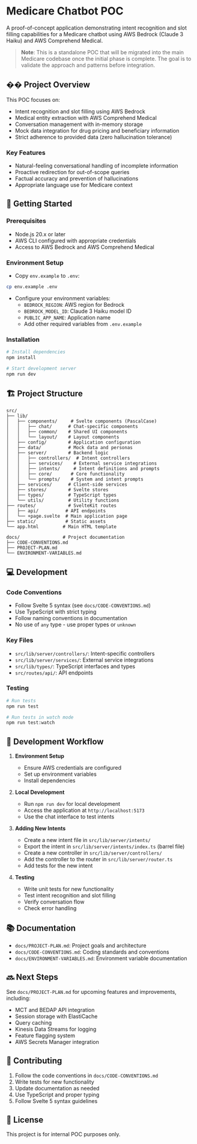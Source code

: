# Medicare Chatbot POC

A proof-of-concept application demonstrating intent recognition and slot filling capabilities for a Medicare chatbot using AWS Bedrock (Claude 3 Haiku) and AWS Comprehend Medical.

> **Note**: This is a standalone POC that will be migrated into the main Medicare codebase once the initial phase is complete. The goal is to validate the approach and patterns before integration.

## �� Project Overview

This POC focuses on:

- Intent recognition and slot filling using AWS Bedrock
- Medical entity extraction with AWS Comprehend Medical
- Conversation management with in-memory storage
- Mock data integration for drug pricing and beneficiary information
- Strict adherence to provided data (zero hallucination tolerance)

### Key Features

- Natural-feeling conversational handling of incomplete information
- Proactive redirection for out-of-scope queries
- Factual accuracy and prevention of hallucinations
- Appropriate language use for Medicare context

## 🚀 Getting Started

### Prerequisites

- Node.js 20.x or later
- AWS CLI configured with appropriate credentials
- Access to AWS Bedrock and AWS Comprehend Medical

### Environment Setup

- Copy `env.example` to `.env`:

```bash
cp env.example .env
```

- Configure your environment variables:
  - `BEDROCK_REGION`: AWS region for Bedrock
  - `BEDROCK_MODEL_ID`: Claude 3 Haiku model ID
  - `PUBLIC_APP_NAME`: Application name
  - Add other required variables from `.env.example`

### Installation

```bash
# Install dependencies
npm install

# Start development server
npm run dev
```

## 🏗️ Project Structure

```text
src/
├── lib/
│   ├── components/     # Svelte components (PascalCase)
│   │   ├── chat/      # Chat-specific components
│   │   ├── common/    # Shared UI components
│   │   └── layout/    # Layout components
│   ├── config/        # Application configuration
│   ├── data/          # Mock data and personas
│   ├── server/        # Backend logic
│   │   ├── controllers/  # Intent controllers
│   │   ├── services/    # External service integrations
│   │   ├── intents/     # Intent definitions and prompts
│   │   ├── core/       # Core functionality
│   │   └── prompts/    # System and intent prompts
│   ├── services/      # Client-side services
│   ├── stores/        # Svelte stores
│   ├── types/         # TypeScript types
│   └── utils/         # Utility functions
├── routes/            # SvelteKit routes
│   ├── api/          # API endpoints
│   └── +page.svelte  # Main application page
├── static/           # Static assets
└── app.html         # Main HTML template

docs/                # Project documentation
├── CODE-CONVENTIONS.md
├── PROJECT-PLAN.md
└── ENVIRONMENT-VARIABLES.md
```

## 💻 Development

### Code Conventions

- Follow Svelte 5 syntax (see `docs/CODE-CONVENTIONS.md`)
- Use TypeScript with strict typing
- Follow naming conventions in documentation
- No use of `any` type - use proper types or `unknown`

### Key Files

- `src/lib/server/controllers/`: Intent-specific controllers
- `src/lib/server/services/`: External service integrations
- `src/lib/types/`: TypeScript interfaces and types
- `src/routes/api/`: API endpoints

### Testing

```bash
# Run tests
npm run test

# Run tests in watch mode
npm run test:watch
```

## 🔄 Development Workflow

1. **Environment Setup**

   - Ensure AWS credentials are configured
   - Set up environment variables
   - Install dependencies

2. **Local Development**

   - Run `npm run dev` for local development
   - Access the application at `http://localhost:5173`
   - Use the chat interface to test intents

3. **Adding New Intents**

   - Create a new intent file in `src/lib/server/intents/`
   - Export the intent in `src/lib/server/intents/index.ts` (barrel file)
   - Create a new controller in `src/lib/server/controllers/`
   - Add the controller to the router in `src/lib/server/router.ts`
   - Add tests for the new intent

4. **Testing**
   - Write unit tests for new functionality
   - Test intent recognition and slot filling
   - Verify conversation flow
   - Check error handling

## 📚 Documentation

- `docs/PROJECT-PLAN.md`: Project goals and architecture
- `docs/CODE-CONVENTIONS.md`: Coding standards and conventions
- `docs/ENVIRONMENT-VARIABLES.md`: Environment variable documentation

## 🔜 Next Steps

See `docs/PROJECT-PLAN.md` for upcoming features and improvements, including:

- MCT and BEDAP API integration
- Session storage with ElastiCache
- Query caching
- Kinesis Data Streams for logging
- Feature flagging system
- AWS Secrets Manager integration

## 🤝 Contributing

1. Follow the code conventions in `docs/CODE-CONVENTIONS.md`
2. Write tests for new functionality
3. Update documentation as needed
4. Use TypeScript and proper typing
5. Follow Svelte 5 syntax guidelines

## 📝 License

This project is for internal POC purposes only.
